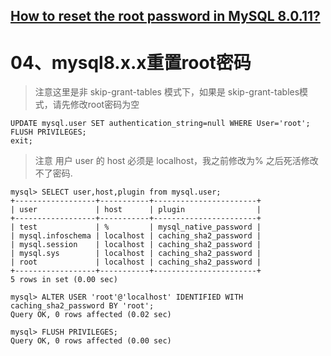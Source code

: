 ## [How to reset the root password in MySQL 8.0.11?](https://stackoverflow.com/a/52579886/4712855)

# 04、mysql8.x.x重置root密码

> 注意这里是非 skip-grant-tables 模式下，如果是 skip-grant-tables模式，请先修改root密码为空
```mysql
UPDATE mysql.user SET authentication_string=null WHERE User='root';
FLUSH PRIVILEGES;
exit;
```

> 注意 用户 user 的 host 必须是 localhost，我之前修改为% 之后死活修改不了密码.



```mysql
mysql> SELECT user,host,plugin from mysql.user;
+------------------+-----------+-----------------------+
| user             | host      | plugin                |
+------------------+-----------+-----------------------+
| test             | %         | mysql_native_password |
| mysql.infoschema | localhost | caching_sha2_password |
| mysql.session    | localhost | caching_sha2_password |
| mysql.sys        | localhost | caching_sha2_password |
| root             | localhost | caching_sha2_password |
+------------------+-----------+-----------------------+
5 rows in set (0.00 sec)

mysql> ALTER USER 'root'@'localhost' IDENTIFIED WITH caching_sha2_password BY 'root';
Query OK, 0 rows affected (0.02 sec)

mysql> FLUSH PRIVILEGES;
Query OK, 0 rows affected (0.00 sec)
```




